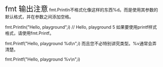 <font size=5>fmt 输出注意</font>
fmt.Println不格式化像这样的东西%d。而是使用其参数的默认格式，并在参数之间添加空格。

fmt.Println("Hello, playground",i)  // Hello, playground 5
如果要使用printf样式格式，请使用fmt.Printf。

fmt.Printf("Hello, playground %d\n",i)
而且您不必特别讲究类型。%v通常会弄清楚。

fmt.Printf("Hello, playground %v\n",i)